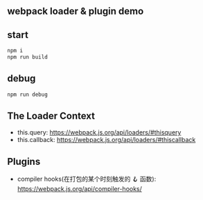 ## webpack loader & plugin demo

## start

```bash
npm i
npm run build
```

## debug

```bash
npm run debug
```

## The Loader Context

- this.query: https://webpack.js.org/api/loaders/#thisquery
- this.callback: https://webpack.js.org/api/loaders/#thiscallback

## Plugins

- compiler hooks(在打包的某个时刻触发的 🪝 函数): https://webpack.js.org/api/compiler-hooks/
